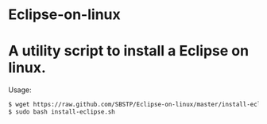 Eclipse-on-linux
================

A utility script to install a Eclipse on linux.
===

Usage:
```bash
$ wget https://raw.github.com/SBSTP/Eclipse-on-linux/master/install-eclipse.sh
$ sudo bash install-eclipse.sh
```
